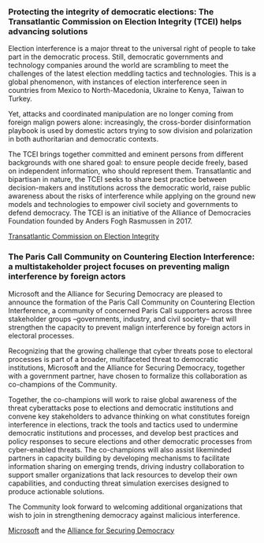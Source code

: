 ### Protecting the integrity of democratic elections: The Transatlantic Commission on Election Integrity (TCEI) helps advancing solutions

Election interference is a major threat to the universal right of people to take part in the democratic process. Still, democratic governments and technology companies around the world are scrambling to meet the challenges of the latest election meddling tactics and technologies. This is a global phenomenon, with instances of election interference seen in countries from Mexico to North-Macedonia, Ukraine to Kenya, Taiwan to Turkey.

Yet, attacks and coordinated manipulation are no longer coming from foreign malign powers alone: increasingly, the cross-border disinformation playbook is used by domestic actors trying to sow division and polarization in both authoritarian and democratic contexts.

The TCEI brings together committed and eminent persons from different backgrounds with one shared goal: to ensure people decide freely, based on independent information, who should represent them. Transatlantic and bipartisan in nature, the TCEI seeks to share best practice between decision-makers and institutions across the democratic world, raise public awareness about the risks of interference while applying on the ground new models and technologies to empower civil society and governments to defend democracy. The TCEI is an initiative of the Alliance of Democracies Foundation founded by Anders Fogh Rasmussen in 2017.

[Transatlantic Commission on Election Integrity](https://www.allianceofdemocracies.org/transatlantic-commission-on-election-integrity/)

### The Paris Call Community on Countering Election Interference: a multistakeholder project focuses on preventing malign interference by foreign actors

Microsoft and the Alliance for Securing Democracy are pleased to announce the formation of the Paris Call Community on Countering Election Interference, a community of concerned Paris Call supporters across three stakeholder groups –governments, industry, and civil society– that will strengthen the capacity to prevent malign interference by foreign actors in electoral processes.

Recognizing that the growing challenge that cyber threats pose to electoral processes is part of a broader, multifaceted threat to democratic institutions, Microsoft and the Alliance for Securing Democracy, together with a government partner, have chosen to formalize this collaboration as co-champions of the Community.

Together, the co-champions will work to raise global awareness of the threat cyberattacks pose to elections and democratic institutions and convene key stakeholders to advance thinking on what constitutes foreign interference in elections, track the tools and tactics used to undermine democratic institutions and processes, and develop best practices and policy responses to secure elections and other democratic processes from cyber-enabled threats. The co-champions will also assist likeminded partners in capacity building by developing mechanisms to facilitate information sharing on emerging trends, driving industry collaboration to support smaller organizations that lack resources to develop their own capabilities, and conducting threat simulation exercises designed to produce actionable solutions.

The Community look forward to welcoming additional organizations that wish to join in strengthening democracy against malicious interference.

[Microsoft](https://www.microsoft.com/) and the [Alliance for Securing Democracy](https://securingdemocracy.gmfus.org/)
